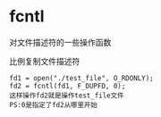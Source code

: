 # fcntl

对文件描述符的一些操作函数

比例复制文件描述符

```
fd1 = open("./test_file", O_RDONLY);
fd2 = fcntl(fd1, F_DUPFD, 0);
这样操作fd2就是操作test_file文件
PS:0是指定了fd2从哪里开始
```



